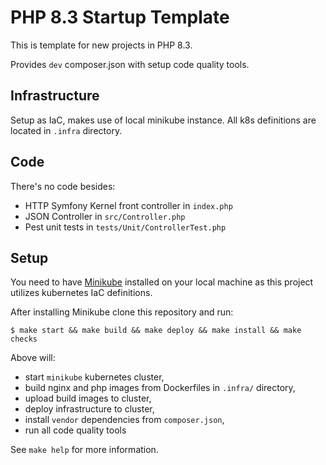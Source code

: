 # PHP 8.3 Startup Template

This is template for new projects in PHP 8.3.

Provides `dev` composer.json with setup code quality tools.

## Infrastructure

Setup as IaC, makes use of local minikube instance.
All k8s definitions are located in `.infra` directory.

## Code

There's no code besides:
- HTTP Symfony Kernel front controller in `index.php`
- JSON Controller in `src/Controller.php`
- Pest unit tests in `tests/Unit/ControllerTest.php`

## Setup

You need to have [Minikube](https://minikube.sigs.k8s.io/docs/start/) installed on your local machine as this project utilizes kubernetes IaC definitions.

After installing Minikube clone this repository and run:

```shell
$ make start && make build && make deploy && make install && make checks
```

Above will:
- start `minikube` kubernetes cluster,
- build nginx and php images from Dockerfiles in `.infra/` directory,
- upload build images to cluster,
- deploy infrastructure to cluster,
- install `vendor` dependencies from `composer.json`,
- run all code quality tools

See `make help` for more information.